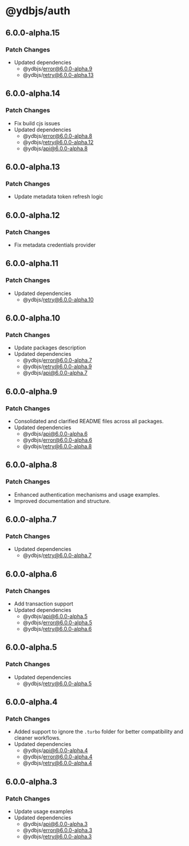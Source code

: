 # @ydbjs/auth

## 6.0.0-alpha.15

### Patch Changes

- Updated dependencies
  - @ydbjs/error@6.0.0-alpha.9
  - @ydbjs/retry@6.0.0-alpha.13

## 6.0.0-alpha.14

### Patch Changes

- Fix build cjs issues
- Updated dependencies
  - @ydbjs/error@6.0.0-alpha.8
  - @ydbjs/retry@6.0.0-alpha.12
  - @ydbjs/api@6.0.0-alpha.8

## 6.0.0-alpha.13

### Patch Changes

- Update metadata token refresh logic

## 6.0.0-alpha.12

### Patch Changes

- Fix metadata credentials provider

## 6.0.0-alpha.11

### Patch Changes

- Updated dependencies
  - @ydbjs/retry@6.0.0-alpha.10

## 6.0.0-alpha.10

### Patch Changes

- Update packages description
- Updated dependencies
  - @ydbjs/error@6.0.0-alpha.7
  - @ydbjs/retry@6.0.0-alpha.9
  - @ydbjs/api@6.0.0-alpha.7

## 6.0.0-alpha.9

### Patch Changes

- Consolidated and clarified README files across all packages.
- Updated dependencies
  - @ydbjs/api@6.0.0-alpha.6
  - @ydbjs/error@6.0.0-alpha.6
  - @ydbjs/retry@6.0.0-alpha.8

## 6.0.0-alpha.8

### Patch Changes

- Enhanced authentication mechanisms and usage examples.
- Improved documentation and structure.

## 6.0.0-alpha.7

### Patch Changes

- Updated dependencies
  - @ydbjs/retry@6.0.0-alpha.7

## 6.0.0-alpha.6

### Patch Changes

- Add transaction support
- Updated dependencies
  - @ydbjs/api@6.0.0-alpha.5
  - @ydbjs/error@6.0.0-alpha.5
  - @ydbjs/retry@6.0.0-alpha.6

## 6.0.0-alpha.5

### Patch Changes

- Updated dependencies
  - @ydbjs/retry@6.0.0-alpha.5

## 6.0.0-alpha.4

### Patch Changes

- Added support to ignore the `.turbo` folder for better compatibility and cleaner workflows.
- Updated dependencies
  - @ydbjs/api@6.0.0-alpha.4
  - @ydbjs/error@6.0.0-alpha.4
  - @ydbjs/retry@6.0.0-alpha.4

## 6.0.0-alpha.3

### Patch Changes

- Update usage examples
- Updated dependencies
  - @ydbjs/api@6.0.0-alpha.3
  - @ydbjs/error@6.0.0-alpha.3
  - @ydbjs/retry@6.0.0-alpha.3
